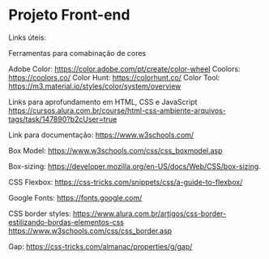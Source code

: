 # Projeto Front-end

Links úteis:

Ferramentas para comabinação de cores

Adobe Color: https://color.adobe.com/pt/create/color-wheel
Coolors: https://coolors.co/
Color Hunt: https://colorhunt.co/
Color Tool: https://m3.material.io/styles/color/system/overview

Links para aprofundamento em HTML, CSS e JavaScript
https://cursos.alura.com.br/course/html-css-ambiente-arquivos-tags/task/147890?b2cUser=true

Link para documentação: https://www.w3schools.com/

Box Model: https://www.w3schools.com/css/css_boxmodel.asp

Box-sizing: https://developer.mozilla.org/en-US/docs/Web/CSS/box-sizing.

CSS Flexbox: https://css-tricks.com/snippets/css/a-guide-to-flexbox/

Google Fonts: https://fonts.google.com/

CSS border styles: https://www.alura.com.br/artigos/css-border-estilizando-bordas-elementos-css
https://www.w3schools.com/css/css_border.asp

Gap: https://css-tricks.com/almanac/properties/g/gap/

